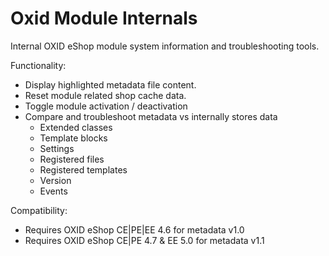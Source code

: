 Oxid Module Internals
=====================

Internal OXID eShop module system information and troubleshooting tools.

Functionality:

 * Display highlighted metadata file content.
 * Reset module related shop cache data.
 * Toggle module activation / deactivation
 * Compare and troubleshoot metadata vs internally stores data
   * Extended classes
   * Template blocks
   * Settings
   * Registered files
   * Registered templates
   * Version
   * Events

Compatibility:

 * Requires OXID eShop CE|PE|EE 4.6 for metadata v1.0
 * Requires OXID eShop CE|PE 4.7 & EE 5.0 for metadata v1.1